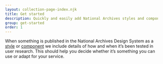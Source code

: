 ```yaml
---
layout: collection-page-index.njk
title: Get started
description: Quickly and easily add National Archives styles and components to your projects.
group: get-started
order: 1
---
```


When something is published in the National Archives Design System as a [style](../styles/) or [component](../components/) we include details of how and when it’s been tested in user research. This should help you decide whether it’s something you can use or adapt for your service.
